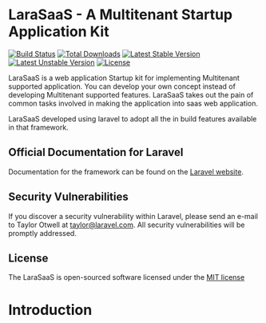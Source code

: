 # LaraSaaS - A Multitenant Startup Application Kit

[![Build Status](https://travis-ci.org/laravel/framework.svg)](https://travis-ci.org/laravel/framework)
[![Total Downloads](https://poser.pugx.org/laravel/framework/d/total.svg)](https://packagist.org/packages/laravel/framework)
[![Latest Stable Version](https://poser.pugx.org/laravel/framework/v/stable.svg)](https://packagist.org/packages/laravel/framework)
[![Latest Unstable Version](https://poser.pugx.org/laravel/framework/v/unstable.svg)](https://packagist.org/packages/laravel/framework)
[![License](https://poser.pugx.org/laravel/framework/license.svg)](https://packagist.org/packages/laravel/framework)

LaraSaaS is a web application Startup kit for implementing Multitenant supported application. You can develop your own concept instead of developing Multitenant supported features. LaraSaaS takes out the pain of common tasks involved in making the application into saas web application.

LaraSaaS developed using laravel to adopt all the in build features available in that framework.

## Official Documentation for Laravel

Documentation for the framework can be found on the [Laravel website](http://laravel.com/docs).

## Security Vulnerabilities

If you discover a security vulnerability within Laravel, please send an e-mail to Taylor Otwell at taylor@laravel.com. All security vulnerabilities will be promptly addressed.

## License

The LaraSaaS is open-sourced software licensed under the [MIT license](http://opensource.org/licenses/MIT)

# Introduction
